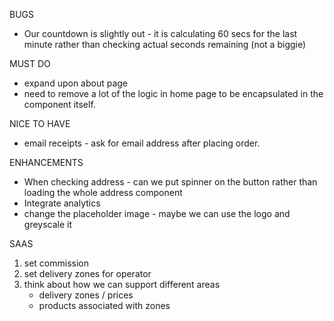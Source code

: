 BUGS
- Our countdown is slightly out - it is calculating 60 secs for the last minute rather than checking actual seconds remaining (not a biggie)

MUST DO
- expand upon about page
- need to remove a lot of the logic in home page to be encapsulated in the component itself.

NICE TO HAVE
- email receipts - ask for email address after placing order.

ENHANCEMENTS
- When checking address - can we put spinner on the button rather than loading the whole address component
- Integrate analytics
- change the placeholder image - maybe we can use the logo and greyscale it




SAAS
1. set commission
2. set delivery zones for operator
3. think about how we can support different areas
    - delivery zones / prices
    - products associated with zones
